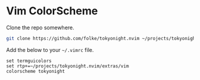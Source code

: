 # Vim ColorScheme

Clone the repo somewhere.

```sh
git clone https://github.com/folke/tokyonight.nvim ~/projects/tokyonight.nvim
```

Add the below to your `~/.vimrc` file.

```vim
set termguicolors
set rtp+=~/projects/tokyonight.nvim/extras/vim
colorscheme tokyonight
```
